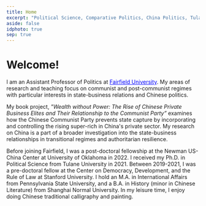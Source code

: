 ```yaml
---
title: Home
excerpt: "Political Science, Comparative Politics, China Politics, Tulane, PhD"
aside: false
idphoto: true
sep: true
---
```



# Welcome!

I am an Assistant Professor of Politics at <a href="https://www.fairfield.edu/" style="color: blue; text-decoration: underline;">Fairfield University</a>. My areas of research and teaching focus on communist and post-communist regimes with particular interests in state-business relations and Chinese politics. 

My book project, *"Wealth without Power: The Rise of Chinese Private Business Elites and Their Relationship to the Communist Party”* examines how the Chinese Communist Party prevents state capture by incorporating and controlling the rising super-rich in China's private sector. My research on China is a part of a broader investigation into the state-business relationships in transitional regimes and authoritarian resilience.

Before joining Fairfield, I was a post-doctoral fellowship at the Newman US-China Center at University of Oklahoma in 2022. I received my Ph.D. in Political Science from Tulane University in 2021. Between 2019-2021, I was a pre-doctoral fellow at the Center on Democracy, Development, and the Rule of Law at Stanford University. I hold an M.A. in International Affairs from Pennsylvania State University, and a B.A. in History (minor in Chinese Literature) from Shanghai Normal University. In my leisure time, I enjoy doing Chinese traditional calligraphy and painting.

